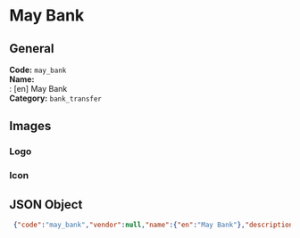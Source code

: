 # May Bank 
## General 
**Code:** `may_bank`  
**Name:**  
:	[en] May Bank  
**Category:** `bank_transfer`  
## Images 
### Logo 
### Icon 
## JSON Object 
```json
 {"code":"may_bank","vendor":null,"name":{"en":"May Bank"},"description":null,"countries":null,"category":"bank_transfer"}```  
